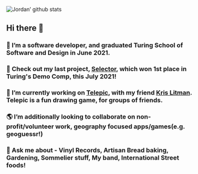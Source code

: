 ![Jordan’ github stats](https://github-readme-stats.vercel.app/api?username=jordanfbeck0528&show_icons=true&theme=tokyonight)
## Hi there 👋

 ### 🌱 I’m a software developer, and graduated Turing School of Software and Design in June 2021.
 ### 🥇 Check out my last project, [Selector](https://github.com/selector-turing/back_end), which won 1st place in Turing's Demo Comp, this July 2021! 
 ### 🔭 I’m currently working on [Telepic](https://github.com/Telepic-Game), with my friend [Kris Litman](https://github.com/krislitman). Telepic is a fun drawing game, for groups of friends. 
 ### 🌎 I’m additionally looking to collaborate on non-profit/volunteer work, geography focused apps/games(e.g. geoguessr!)
 ### 🥟 Ask me about - Vinyl Records, Artisan Bread baking, Gardening, Sommelier stuff, My band, International Street foods! 

<!--
**jordanfbeck0528/jordanfbeck0528** is a ✨ _special_ ✨ repository because its `README.md` (this file) appears on your GitHub profile. https://github.com/anuraghazra/github-readme-stats



Here are some ideas to get you started:

- 🔭 I’m currently working on ...
- 🌱 I’m currently learning ...
- 👯 I’m looking to collaborate on ...
- 🤔 I’m looking for help with ...
- 💬 Ask me about ...
- 📫 How to reach me: ...
- 😄 Pronouns: ...
- ⚡ Fun fact: ...
-->
